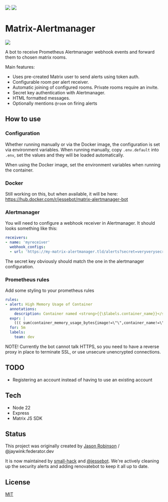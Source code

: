 <a href="https://github.com/small-hack/matrix-alertmanager/releases"><img src="https://img.shields.io/github/v/release/small-hack/matrix-alertmanager?style=plastic&labelColor=blue&color=green&logo=GitHub&logoColor=white"></a> [![](https://img.shields.io/docker/pulls/jessebot/matrix-alertmanager-bot.svg)](https://cloud.docker.com/u/jessebot/repository/docker/jessebot/matrix-alertmanager-bot)

# Matrix-Alertmanager

![](./screenshot.png)

A bot to receive Prometheus Alertmanager webhook events and forward them to chosen matrix rooms.

Main features:

* Uses pre-created Matrix user to send alerts using token auth.
* Configurable room per alert receiver.
* Automatic joining of configured rooms. Private rooms require an invite.
* Secret key authentication with Alertmanager.
* HTML formatted messages.
* Optionally mentions `@room` on firing alerts

## How to use

### Configuration

Whether running manually or via the Docker image, the configuration is set
via environment variables. When running manually, copy `.env.default`
into `.env`, set the values and they will be loaded automatically.

When using the Docker image, set the environment variables when running
the container.

### Docker

Still working on this, but when available, it will be here: https://hub.docker.com/r/jessebot/matrix-alertmanager-bot


### Alertmanager

You will need to configure a webhook receiver in Alertmanager. It should looks something like this:

```yaml
receivers:
- name: 'myreceiver'
  webhook_configs:
  - url: 'https://my-matrix-alertmanager.tld/alerts?secret=veryverysecretkeyhere'
```

The secret key obviously should match the one in the alertmanager configuration.

### Prometheus rules

Add some styling to your prometheus rules

```yaml
rules:
- alert: High Memory Usage of Container
  annotations:
    description: Container named <strong>{{\$labels.container_name}}</strong> in <strong>{{\$labels.pod_name}}</strong> in <strong>{{\$labels.namespace}}</strong> is using more than 75% of Memory Limit
  expr: |
    ((( sum(container_memory_usage_bytes{image!=\"\",container_name!=\"POD\", namespace!=\"kube-system\"}) by (namespace,container_name,pod_name, instance)  / sum(container_spec_memory_limit_bytes{image!=\"\",container_name!=\"POD\",namespace!=\"kube-system\"}) by (namespace,container_name,pod_name, instance) ) * 100 ) < +Inf ) > 75
  for: 5m
  labels:
    team: dev
```

NOTE! Currently the bot cannot talk HTTPS, so you need to have a reverse proxy in place to terminate SSL, or use unsecure unencrypted connections.

## TODO

* Registering an account instead of having to use an existing account

## Tech

- Node 22
- Express
- Matrix JS SDK

## Status

This project was originally created by [Jason Robinson](https://jasonrobinson.me) / @jaywink:federator.dev

It is now maintained by [small-hack](https://github.com/small-hack) and [@jessebot](https://github.com/jessebot). We're actively cleaning up the security alerts and adding renovatebot to keep it all up to date.

## License

[MIT](./LICENSE)

